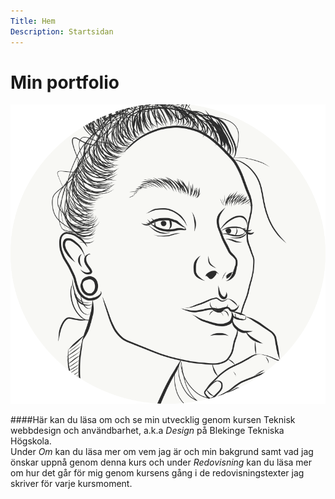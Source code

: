```yaml
---
Title: Hem
Description: Startsidan
---
```


Min portfolio
==========================

![ ](assets/img/logo-round.png)


####Här kan du läsa om och se min utvecklig genom kursen Teknisk webbdesign och användbarhet, a.k.a *Design* på Blekinge Tekniska Högskola.
<br>
Under _Om_ kan du läsa mer om vem jag är och min bakgrund samt vad jag önskar uppnå genom denna kurs och under _Redovisning_ kan du läsa mer om hur det går för mig genom kursens gång i de redovisningstexter jag skriver för varje kursmoment.
